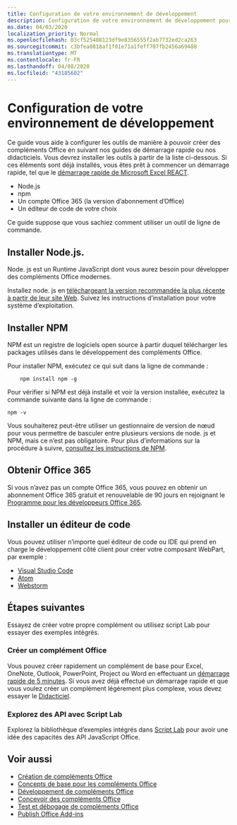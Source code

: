 ```yaml
---
title: Configuration de votre environnement de développement
description: Configuration de votre environnement de développement pour créer des compléments Office
ms.date: 04/03/2020
localization_priority: Normal
ms.openlocfilehash: 03cf525408123df9e8356555f2ab7732ed2ca263
ms.sourcegitcommit: c3bfea0818af1f01e71a1feff707fb2456a69488
ms.translationtype: MT
ms.contentlocale: fr-FR
ms.lasthandoff: 04/08/2020
ms.locfileid: "43185602"
---
```

# <a name="set-up-your-development-environment"></a>Configuration de votre environnement de développement

Ce guide vous aide à configurer les outils de manière à pouvoir créer des compléments Office en suivant nos guides de démarrage rapide ou nos didacticiels. Vous devrez installer les outils à partir de la liste ci-dessous. Si ces éléments sont déjà installés, vous êtes prêt à commencer un démarrage rapide, tel que le [démarrage rapide de Microsoft Excel REACT](../quickstarts/excel-quickstart-react.md).

- Node.js
- npm
- Un compte Office 365 (la version d’abonnement d’Office)
- Un éditeur de code de votre choix

Ce guide suppose que vous sachiez comment utiliser un outil de ligne de commande. 

## <a name="install-nodejs"></a>Installer Node.js.

Node. js est un Runtime JavaScript dont vous aurez besoin pour développer des compléments Office modernes.

Installez node. js en [téléchargeant la version recommandée la plus récente à partir de leur site Web](https://nodejs.org). Suivez les instructions d’installation pour votre système d’exploitation.

## <a name="install-npm"></a>Installer NPM

NPM est un registre de logiciels open source à partir duquel télécharger les packages utilisés dans le développement des compléments Office.

Pour installer NPM, exécutez ce qui suit dans la ligne de commande :

```command&nbsp;line
    npm install npm -g
```

Pour vérifier si NPM est déjà installé et voir la version installée, exécutez la commande suivante dans la ligne de commande :

```command&nbsp;line
npm -v
```

Vous souhaiterez peut-être utiliser un gestionnaire de version de nœud pour vous permettre de basculer entre plusieurs versions de node. js et NPM, mais ce n’est pas obligatoire. Pour plus d’informations sur la procédure à suivre, [consultez les instructions de NPM](https://docs.npmjs.com/downloading-and-installing-node-js-and-npm).

## <a name="get-office-365"></a>Obtenir Office 365

Si vous n’avez pas un compte Office 365, vous pouvez en obtenir un abonnement Office 365 gratuit et renouvelable de 90 jours en rejoignant le [Programme pour les développeurs Office 365](https://developer.microsoft.com/office/dev-program).

## <a name="install-a-code-editor"></a>Installer un éditeur de code

Vous pouvez utiliser n’importe quel éditeur de code ou IDE qui prend en charge le développement côté client pour créer votre composant WebPart, par exemple :

- [Visual Studio Code](https://code.visualstudio.com/)
- [Atom](https://atom.io)
- [Webstorm](https://www.jetbrains.com/webstorm)

## <a name="next-steps"></a>Étapes suivantes

Essayez de créer votre propre complément ou utilisez script Lab pour essayer des exemples intégrés.

### <a name="create-an-office-add-in"></a>Créer un complément Office

Vous pouvez créer rapidement un complément de base pour Excel, OneNote, Outlook, PowerPoint, Project ou Word en effectuant un [démarrage rapide de 5 minutes](../index.md). Si vous avez déjà effectué un démarrage rapide et que vous voulez créer un complément légèrement plus complexe, vous devez essayer le [Didacticiel](../index.md).

### <a name="explore-the-apis-with-script-lab"></a>Explorez des API avec Script Lab

Explorez la bibliothèque d’exemples intégrés dans [Script Lab](explore-with-script-lab.md) pour avoir une idée des capacités des API JavaScript Office.

## <a name="see-also"></a>Voir aussi

- [Création de compléments Office](../overview/office-add-ins-fundamentals.md)
- [Concepts de base pour les compléments Office](../overview/core-concepts-office-add-ins.md)
- [Développement de compléments Office](../develop/develop-overview.md)
- [Concevoir des compléments Office](../design/add-in-design.md)
- [Test et débogage de compléments Office](../testing/test-debug-office-add-ins.md)
- [Publish Office Add-ins](../publish/publish.md)

